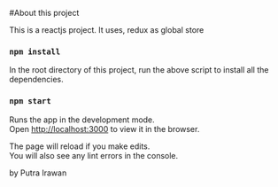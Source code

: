 #About this project

This is a reactjs project. It uses, redux as global store

### `npm install`
In the root directory of this project, run the above script to install all the dependencies.
### `npm start`

Runs the app in the development mode.<br>
Open [http://localhost:3000](http://localhost:3000) to view it in the browser.

The page will reload if you make edits.<br>
You will also see any lint errors in the console.

by Putra Irawan

